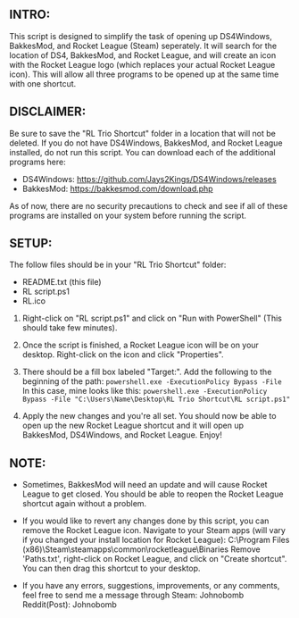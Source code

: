 ## INTRO: ##
This script is designed to simplify the task of opening up DS4Windows, BakkesMod, and Rocket League (Steam) seperately.
It will search for the location of DS4, BakkesMod, and Rocket League, and will create an icon with the Rocket League
logo (which replaces your actual Rocket League icon). This will allow all three programs to be opened up at the same
time with one shortcut.




## DISCLAIMER: ##
Be sure to save the "RL Trio Shortcut" folder in a location that will not be deleted. If you do not have DS4Windows,
BakkesMod, and Rocket League installed, do not run this script. You can download each of the additional programs 
here:

* DS4Windows: https://github.com/Jays2Kings/DS4Windows/releases
* BakkesMod: https://bakkesmod.com/download.php

As of now, there are no security precautions to check and see if all of these programs are installed on your system
before running the script.




## SETUP: ##
The follow files should be in your "RL Trio Shortcut" folder:
* README.txt (this file)
* RL script.ps1
* RL.ico

1. Right-click on "RL script.ps1" and click on "Run with PowerShell" (This should take few minutes).

2. Once the script is finished, a Rocket League icon will be on your desktop. Right-click on the icon and click
   "Properties".

3. There should be a fill box labeled "Target:". Add the following to the beginning of the path:
	`powershell.exe -ExecutionPolicy Bypass -File`
   In this case, mine looks like this: 
	`powershell.exe -ExecutionPolicy Bypass -File "C:\Users\Name\Desktop\RL Trio Shortcut\RL script.ps1"`

4. Apply the new changes and you're all set. You should now be able to open up the new Rocket League shortcut and it
   will open up BakkesMod, DS4Windows, and Rocket League. Enjoy!




## NOTE: ##
* Sometimes, BakkesMod will need an update and will cause Rocket League to get closed. You should be able to reopen
  the Rocket League shortcut again without a problem.

* If you would like to revert any changes done by this script, you can remove the Rocket League icon. Navigate to 
  your Steam apps (will vary if you changed your install location for Rocket League):
	C:\Program Files (x86)\Steam\steamapps\common\rocketleague\Binaries
  Remove 'Paths.txt', right-click on Rocket League, and click on "Create shortcut". You can then drag this shortcut 
  to your desktop.

* If you have any errors, suggestions, improvements, or any comments, feel free to send me a message through 
  Steam: Johnobomb
  Reddit(Post): Johnobomb
